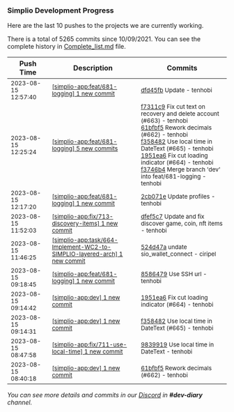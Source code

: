 
### Simplio Development Progress

Here are the last 10 pushes to the projects we are currently working.

There is a total of 5265 commits since 10/09/2021. You can see the complete history in
 [Complete_list.md](Complete_list.md) file.

| Push Time | Description | Commits |
| --- | --- | --- |
| <sub>2023-08-15 12:57:40</sub> | <sub>[[simplio-app:feat/681-logging] 1 new commit](https://github.com/SimplioOfficial/simplio-app/commit/dfd45fb102529fafc4486060e9ad9d5b70014957)</sub> | <sub>[dfd45fb](https://github.com/SimplioOfficial/simplio-app/commit/dfd45fb102529fafc4486060e9ad9d5b70014957) Update - tenhobi</sub> |
| <sub>2023-08-15 12:25:24</sub> | <sub>[[simplio-app:feat/681-logging] 5 new commits](https://github.com/SimplioOfficial/simplio-app/compare/2cb071e49b6a...f3746b43f212)</sub> | <sub>[f7311c9](https://github.com/SimplioOfficial/simplio-app/commit/f7311c9da69537a643435f0f455dd12932c8d943) Fix cut text on recovery and delete account (#663) - tenhobi<br>[61bfbf5](https://github.com/SimplioOfficial/simplio-app/commit/61bfbf55e43707fb10790e9a5088561bd901c45c) Rework decimals (#662) - tenhobi<br>[f358482](https://github.com/SimplioOfficial/simplio-app/commit/f358482f7faec76805af741c1c68142acac2dff2) Use local time in DateText (#665) - tenhobi<br>[1951ea6](https://github.com/SimplioOfficial/simplio-app/commit/1951ea689b9ee17bc7a3e9882d2533f181a1a5e0) Fix cut loading indicator (#664) - tenhobi<br>[f3746b4](https://github.com/SimplioOfficial/simplio-app/commit/f3746b43f2125c73268f17f0a86dee9f792c1d65) Merge branch 'dev' into feat/681-logging - tenhobi</sub> |
| <sub>2023-08-15 12:17:20</sub> | <sub>[[simplio-app:feat/681-logging] 1 new commit](https://github.com/SimplioOfficial/simplio-app/commit/2cb071e49b6a5f1168ff78bf495ca878810ed5d3)</sub> | <sub>[2cb071e](https://github.com/SimplioOfficial/simplio-app/commit/2cb071e49b6a5f1168ff78bf495ca878810ed5d3) Update profiles - tenhobi</sub> |
| <sub>2023-08-15 11:52:03</sub> | <sub>[[simplio-app:fix/713-discovery-items] 1 new commit](https://github.com/SimplioOfficial/simplio-app/commit/dfef5c7c6757be65966b5c40cc824b511f982996)</sub> | <sub>[dfef5c7](https://github.com/SimplioOfficial/simplio-app/commit/dfef5c7c6757be65966b5c40cc824b511f982996) Update and fix discover game, coin, nft items - tenhobi</sub> |
| <sub>2023-08-15 11:46:25</sub> | <sub>[[simplio-app:task/664-Implement-WC2-to-SIMPLIO-layered-arch] 1 new commit](https://github.com/SimplioOfficial/simplio-app/commit/524d47a1716c1f6cc7dc3a8d501e096371b093bc)</sub> | <sub>[524d47a](https://github.com/SimplioOfficial/simplio-app/commit/524d47a1716c1f6cc7dc3a8d501e096371b093bc) undate sio_wallet_connect - ciripel</sub> |
| <sub>2023-08-15 09:18:45</sub> | <sub>[[simplio-app:feat/681-logging] 1 new commit](https://github.com/SimplioOfficial/simplio-app/commit/85864790dc34ab751d9de302d0e094bc46eaa441)</sub> | <sub>[8586479](https://github.com/SimplioOfficial/simplio-app/commit/85864790dc34ab751d9de302d0e094bc46eaa441) Use SSH url - tenhobi</sub> |
| <sub>2023-08-15 09:14:42</sub> | <sub>[[simplio-app:dev] 1 new commit](https://github.com/SimplioOfficial/simplio-app/commit/1951ea689b9ee17bc7a3e9882d2533f181a1a5e0)</sub> | <sub>[1951ea6](https://github.com/SimplioOfficial/simplio-app/commit/1951ea689b9ee17bc7a3e9882d2533f181a1a5e0) Fix cut loading indicator (#664) - tenhobi</sub> |
| <sub>2023-08-15 09:14:31</sub> | <sub>[[simplio-app:dev] 1 new commit](https://github.com/SimplioOfficial/simplio-app/commit/f358482f7faec76805af741c1c68142acac2dff2)</sub> | <sub>[f358482](https://github.com/SimplioOfficial/simplio-app/commit/f358482f7faec76805af741c1c68142acac2dff2) Use local time in DateText (#665) - tenhobi</sub> |
| <sub>2023-08-15 08:47:58</sub> | <sub>[[simplio-app:fix/711-use-local-time] 1 new commit](https://github.com/SimplioOfficial/simplio-app/commit/9839919711a1daaa7c948c531b0e28f79f0fa5d2)</sub> | <sub>[9839919](https://github.com/SimplioOfficial/simplio-app/commit/9839919711a1daaa7c948c531b0e28f79f0fa5d2) Use local time in DateText - tenhobi</sub> |
| <sub>2023-08-15 08:40:18</sub> | <sub>[[simplio-app:dev] 1 new commit](https://github.com/SimplioOfficial/simplio-app/commit/61bfbf55e43707fb10790e9a5088561bd901c45c)</sub> | <sub>[61bfbf5](https://github.com/SimplioOfficial/simplio-app/commit/61bfbf55e43707fb10790e9a5088561bd901c45c) Rework decimals (#662) - tenhobi</sub> |

_You can see more details and commits in our [Discord](https://discord.gg/aKhjuwZmdP) in **#dev-diary** channel._
